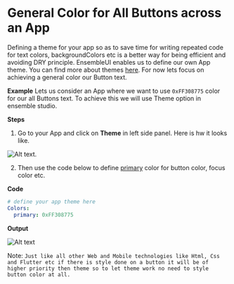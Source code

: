 # General Color for All Buttons across an App

Defining a theme for your app so as to save time for writing repeated code for text colors, backgroundColors etc is a better way for being efficient and avoiding DRY principle. EnsembleUI enables us to define our own App theme. You can find more about themes [here](). For now lets focus on achieving a general color our Button text.

**Example**
Lets us consider an App where we want to use `0xFF308775` color for our all Buttons text. To achieve this we will use Theme option in ensemble studio.

**Steps**

1. Go to your App and click on **Theme** in left side panel. Here is hw it looks like.

![Alt text](/images/image-4.png).

2. Then use the code below to define [primary]() color for button color, focus color etc.

**Code**



```yaml
# define your app theme here
Colors:
  primary: 0xFF308775
```



**Output**

![Alt text](/images/image-5.png)

Note: `Just like all other Web and Mobile technologies like Html, Css and Flutter etc if there is style done on a button it will be of higher priority then theme so to let theme work no need to style button color at all.`
